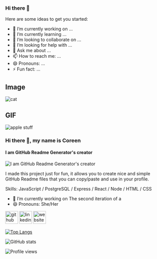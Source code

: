 ### Hi there 👋


Here are some ideas to get you started:

- 🔭 I’m currently working on ...
- 🌱 I’m currently learning ...
- 👯 I’m looking to collaborate on ...
- 🤔 I’m looking for help with ...
- 💬 Ask me about ...
- 📫 How to reach me: ...
- 😄 Pronouns: ...
- ⚡ Fun fact: ...


## Image
![cat](https://c.files.bbci.co.uk/12A9B/production/_111434467_gettyimages-1143489763.jpg)

## GIF
![apple stuff](https://github.com/CoreenCooper/coreencooper/blob/main/assets/alexPaul.gif)


### Hi there 👋, my name is Coreen
#### I am GitHub Readme Generator's creator
![I am GitHub Readme Generator's creator](https://arturssmirnovs.github.io/github-profile-readme-generator/images/banner.png)

I made this project just for fun, it allows you to create nice and simple GitHub Readme files that you can copy/paste and use in your profile.

Skills: JavaScript / PostgreSQL / Express / React / Node / HTML / CSS 

- 🔭 I’m currently working on The second iteration of a  
- 😄 Pronouns: She/Her 


[<img src='https://cdn.jsdelivr.net/npm/simple-icons@3.0.1/icons/github.svg' alt='github' height='40'>](https://github.com/CoreenCooper)  [<img src='https://cdn.jsdelivr.net/npm/simple-icons@3.0.1/icons/linkedin.svg' alt='linkedin' height='40'>](https://www.linkedin.com/in/https://www.linkedin.com/in/coreenmcooper//)  [<img src='https://cdn.jsdelivr.net/npm/simple-icons@3.0.1/icons/icloud.svg' alt='website' height='40'>](https://coreencooper.github.io/FSW-Personal-Website/)  

[![Top Langs](https://github-readme-stats.vercel.app/api/top-langs/?username=CoreenCooper)](https://github.com/anuraghazra/github-readme-stats)

![GitHub stats](https://github-readme-stats.vercel.app/api?username=CoreenCooper&show_icons=true)  

![Profile views](https://gpvc.arturio.dev/CoreenCooper)  

